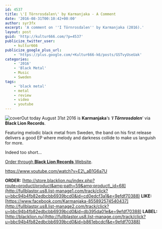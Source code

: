 ```yaml
---
id: 4537
title: \'I Törnrosdalen\' by Karmanjaka - A Comment
date: '2016-08-31T00:10:42+00:00'
author: syr3fx
excerpt: 'A comment on ''I Törnrosdalen'' by Karmanjaka (2016).'
layout: post
guid: 'http://kultur666.com/?p=4537'
publicize_twitter_user:
    - kultur666
publicize_google_plus_url:
    - 'https://plus.google.com/+Kultur666-k6/posts/GSTvyUseUak'
categories:
    - '2016'
    - 'Black Metal'
    - Music
    - Sweden
tags:
    - 'black metal'
    - metal
    - review
    - video
    - youtube
---
```


![cover](http://localhost:8080/wp-content/uploads/2016/08/cover8.jpg)Out today August 31st 2016 is **Karmanjaka**‘s ‘***I Törnrosdalen***‘ via **Black Lion Records**.

Featuring melodic black metal from Sweden, the band on his first release delivers a good EP where melody and darkness collide to make us languish for more.

Indeed too short…

[Order through **Black Lion Records** Website](http://fullblastpr.us8.list-manage1.com/track/click?u=bbc94b4fb82edbcbb6939bcd0&id=cd0edcf3a1&e=9efdf70388).

https://www.youtube.com/watch?v=E2\_aB1G6a7U

**ORDER:** [http://store.blacklion.nu/index.php?route=product/product&amp;path=59&amp;product\_id=68](http://fullblastpr.us8.list-manage1.com/track/click?u=bbc94b4fb82edbcbb6939bcd0&id=cd0edcf3a1&e=9efdf70388)
**LIKE:** [https://www.facebook.com/Karmanjaka-855892574540437](http://fullblastpr.us8.list-manage2.com/track/click?u=bbc94b4fb82edbcbb6939bcd0&id=db395da01e&e=9efdf70388)
**LABEL:** [http://blacklion.nu](http://fullblastpr.us8.list-manage.com/track/click?u=bbc94b4fb82edbcbb6939bcd0&id=b861ebcdcf&e=9efdf70388)